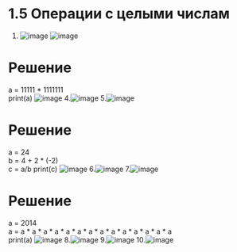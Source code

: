 # 1.5 Операции с целыми числам

1. ![image](https://user-images.githubusercontent.com/97594334/168140931-ae97beef-833e-4c5d-b86e-16401d99ecdb.png)
![image](https://user-images.githubusercontent.com/97594334/168141006-a5e3d67f-91b6-4472-ae41-09d0bb8162c6.png)
# Решение
a = 11111 * 1111111 <br>
print(a)
![image](https://user-images.githubusercontent.com/97594334/168141112-acd02ee1-39e4-4d44-83dc-ad67526ae0a9.png)
4.![image](https://user-images.githubusercontent.com/97594334/168141281-16a0df4d-4d36-44ed-9a97-37620b744795.png)
5.![image](https://user-images.githubusercontent.com/97594334/168141376-207e14d7-5490-4b47-8577-fd77b4827556.png)
# Решение
a = 24 <br>
b = 4 + 2 * (-2) <br>
c = a/b
print(c)
![image](https://user-images.githubusercontent.com/97594334/168141487-f8e62d3b-7ad4-4b18-abf5-be98af67546b.png)
6.![image](https://user-images.githubusercontent.com/97594334/168141547-9814ae17-8115-4bf9-abb4-b8a29ca7f9f6.png)
7.![image](https://user-images.githubusercontent.com/97594334/168141600-c3c38261-00d8-4505-90de-43bff80a6692.png)
# Решение
a = 2014 <br>
a = a * a * a * a * a * a * a * a * a * a * a * a * a * a <br>
print(a)
![image](https://user-images.githubusercontent.com/97594334/168141850-32518203-8d72-4b58-aaae-a6cea718dcea.png)
8.![image](https://user-images.githubusercontent.com/97594334/168141917-cd8e9898-d1c5-4dae-846a-b7ff0c319ae3.png)
9.![image](https://user-images.githubusercontent.com/97594334/168141973-9c8dd8f1-2063-4f3b-b3f5-37f42ee3c5f8.png)
10.![image](https://user-images.githubusercontent.com/97594334/168142027-6c690233-866d-416e-bb0c-3d1d34af8737.png)
